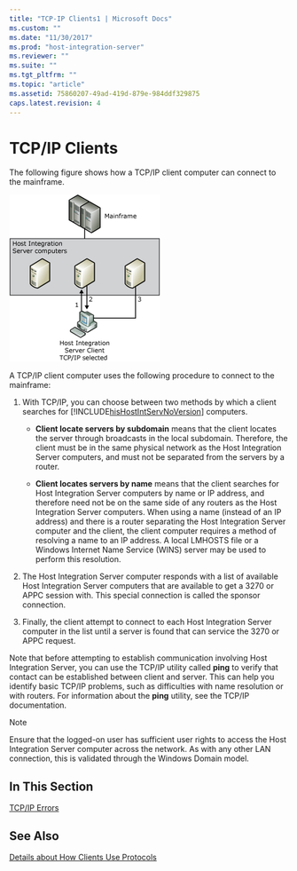 ```yaml
---
title: "TCP-IP Clients1 | Microsoft Docs"
ms.custom: ""
ms.date: "11/30/2017"
ms.prod: "host-integration-server"
ms.reviewer: ""
ms.suite: ""
ms.tgt_pltfrm: ""
ms.topic: "article"
ms.assetid: 75860207-49ad-419d-879e-984ddf329875
caps.latest.revision: 4
---
```

# TCP/IP Clients
The following figure shows how a TCP/IP client computer can connect to the mainframe.  
  
 ![](../core/media/ref09.gif "ref09")  
  
 A TCP/IP client computer uses the following procedure to connect to the mainframe:  
  
1.  With TCP/IP, you can choose between two methods by which a client searches for [!INCLUDE[hisHostIntServNoVersion](../includes/hishostintservnoversion-md.md)] computers.  
  
    -   **Client locate servers by subdomain** means that the client locates the server through broadcasts in the local subdomain. Therefore, the client must be in the same physical network as the Host Integration Server computers, and must not be separated from the servers by a router.  
  
    -   **Client locates servers by name** means that the client searches for Host Integration Server computers by name or IP address, and therefore need not be on the same side of any routers as the Host Integration Server computers. When using a name (instead of an IP address) and there is a router separating the Host Integration Server computer and the client, the client computer requires a method of resolving a name to an IP address. A local LMHOSTS file or a Windows Internet Name Service (WINS) server may be used to perform this resolution.  
  
2.  The Host Integration Server computer responds with a list of available Host Integration Server computers that are available to get a 3270 or APPC session with. This special connection is called the sponsor connection.  
  
3.  Finally, the client attempt to connect to each Host Integration Server computer in the list until a server is found that can service the 3270 or APPC request.  
  
 Note that before attempting to establish communication involving Host Integration Server, you can use the TCP/IP utility called **ping** to verify that contact can be established between client and server. This can help you identify basic TCP/IP problems, such as difficulties with name resolution or with routers. For information about the **ping** utility, see the TCP/IP documentation.  
  
> [!NOTE]
>  Ensure that the logged-on user has sufficient user rights to access the Host Integration Server computer across the network. As with any other LAN connection, this is validated through the Windows Domain model.  
  
## In This Section  
 [TCP/IP Errors](../core/tcp-ip-errors2.md)  
  
## See Also  
 [Details about How Clients Use Protocols](../core/details-about-how-clients-use-protocols2.md)